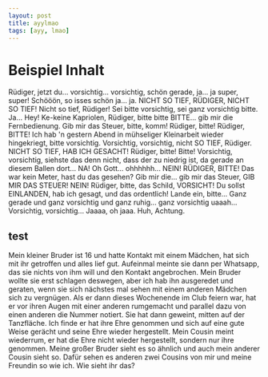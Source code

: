 ```yaml
---
layout: post
title: ayylmao
tags: [ayy, lmao]
---
```



# Beispiel Inhalt

Rüdiger, jetzt du... vorsichtig... vorsichtig, schön gerade, ja... ja super, super! Schööön, so isses schön ja... ja. NICHT SO TIEF, RÜDIGER, NICHT SO TIEF! Nicht so tief, Rüdiger! Sei bitte vorsichtig, sei ganz vorsichtig bitte. Ja... Hey! Ke-keine Kapriolen, Rüdiger, bitte bitte BITTE... gib mir die Fernbedienung. Gib mir das Steuer, bitte, komm! Rüdiger, bitte! Rüdiger, BITTE! Ich hab 'n gestern Abend in mühseliger Kleinarbeit wieder hingekriegt, bitte vorsichtig. Vorsichtig, vorsichtig, nicht SO TIEF, Rüdiger. NICHT SO TIEF, HAB ICH GESACHT! Rüdiger, bitte! Bitte! Vorsichtig, vorsichtig, siehste das denn nicht, dass der zu niedrig ist, da gerade an diesem Ballen dort... NA! Oh Gott... ohhhhhh... NEIN! RÜDIGER, BITTE! Das war kein Meter, hast du das gesehen? Gib mir die... gib mir das Steuer, GIB MIR DAS STEUER! NEIN! Rüdiger, bitte, das Schild, VORSICHT! Du sollst EINLANDEN, hab ich gesagt, und das ordentlich! Lande ein, bitte... Ganz gerade und ganz vorsichtig und ganz ruhig... ganz vorsichtig uaaah... Vorsichtig, vorsichtig... Jaaaa, oh jaaa. Huh, Achtung.

## test

Mein kleiner Bruder ist 16 und hatte Kontakt mit einem Mädchen, hat sich mit ihr getroffen und alles lief gut. Aufeinmal meinte sie dann per Whatsapp, das sie nichts von ihm will und den Kontakt angebrochen. Mein Bruder wollte sie erst schlagen deswegen, aber ich hab ihn ausgeredet und geraten, wenn sie sich nächstes mal sehen mit einem anderen Mädchen sich zu vergnügen. Als er dann dieses Wochenende im Club feiern war, hat er vor ihren Augen mit einer anderen rumgemacht und parallel dazu von einen anderen die Nummer notiert. Sie hat dann geweint, mitten auf der Tanzfläche. Ich finde er hat ihre Ehre genommen und sich auf eine gute Weise gerächt und seine Ehre wieder hergestellt. Mein Cousin meint wiederrum, er hat die Ehre nicht wieder hergestellt, sondern nur ihre genommen. Meine großer Bruder sieht es so ähnlich und auch mein anderer Cousin sieht so. Dafür sehen es anderen zwei Cousins von mir und meine Freundin so wie ich. Wie sieht ihr das?
